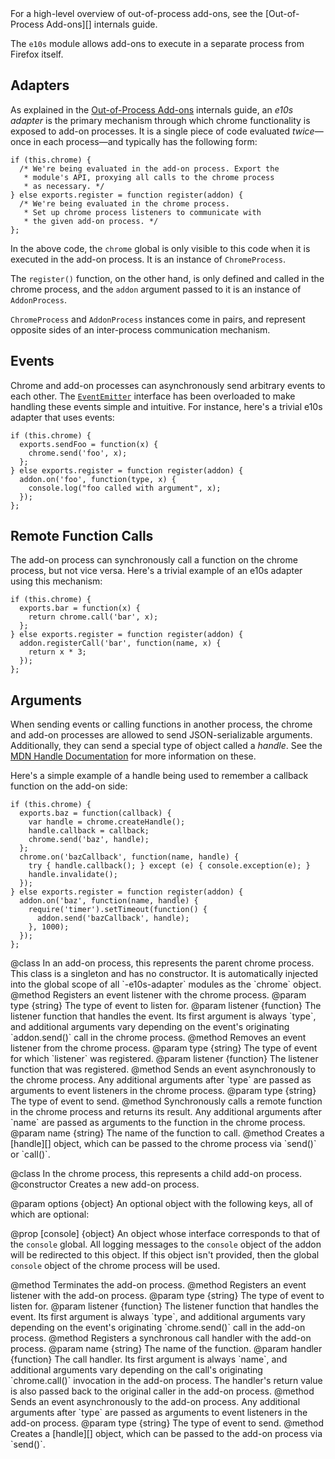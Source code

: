 <span class="aside">
For a high-level overview of out-of-process add-ons, see the
[Out-of-Process Add-ons][] internals guide.
</span>

The `e10s` module allows add-ons to execute in a separate process from Firefox
itself.

## Adapters ##

As explained in the [Out-of-Process Add-ons][] internals guide, an *e10s
adapter* is the primary mechanism through which chrome functionality is exposed
to add-on processes. It is a single piece of code evaluated *twice*&mdash;once
in each process&mdash;and typically has the following form:

    if (this.chrome) {
      /* We're being evaluated in the add-on process. Export the
       * module's API, proxying all calls to the chrome process
       * as necessary. */
    } else exports.register = function register(addon) {
      /* We're being evaluated in the chrome process.
       * Set up chrome process listeners to communicate with
       * the given add-on process. */
    };

In the above code, the `chrome` global is only visible to this code when it is
executed in the add-on process. It is an instance of `ChromeProcess`.

The `register()` function, on the other hand, is only defined and called in the
chrome process, and the `addon` argument passed to it is an instance of
`AddonProcess`.

`ChromeProcess` and `AddonProcess` instances come in pairs, and represent
opposite sides of an inter-process communication mechanism.

  [Out-of-Process Add-ons]: dev-guide/module-development/e10s.html

## Events ##

Chrome and add-on processes can asynchronously send arbitrary events to each
other. The <code>[EventEmitter][]</code> interface has been overloaded to make
handling these events simple and intuitive. For instance, here's a trivial e10s
adapter that uses events:

    if (this.chrome) {
      exports.sendFoo = function(x) {
        chrome.send('foo', x);
      };
    } else exports.register = function register(addon) {
      addon.on('foo', function(type, x) {
        console.log("foo called with argument", x);
      });
    };

  [EventEmitter]: packages/api-utils/docs/events.html

## Remote Function Calls ##

The add-on process can synchronously call a function on the chrome process, but
not vice versa. Here's a trivial example of an e10s adapter using this
mechanism:

    if (this.chrome) {
      exports.bar = function(x) {
        return chrome.call('bar', x);
      };
    } else exports.register = function register(addon) {
      addon.registerCall('bar', function(name, x) {
        return x * 3;
      });
    };

## Arguments ##

When sending events or calling functions in another process, the chrome and
add-on processes are allowed to send JSON-serializable arguments. Additionally,
they can send a special type of object called a *handle*. See the
[MDN Handle Documentation][] for more information on these.

Here's a simple example of a handle being used to remember a callback function
on the add-on side:

    if (this.chrome) {
      exports.baz = function(callback) {
        var handle = chrome.createHandle();
        handle.callback = callback;
        chrome.send('baz', handle);
      };
      chrome.on('bazCallback', function(name, handle) {
        try { handle.callback(); } except (e) { console.exception(e); }
        handle.invalidate();
      });
    } else exports.register = function register(addon) {
      addon.on('baz', function(name, handle) {
        require('timer').setTimeout(function() {
          addon.send('bazCallback', handle);
        }, 1000);
      });
    };

  [MDN Handle Documentation]: https://developer.mozilla.org/en/Jetpack_Processes#Handles

<api name="ChromeProcess">
@class
  In an add-on process, this represents the parent chrome process. This class is
  a singleton and has no constructor. It is automatically injected into the
  global scope of all `-e10s-adapter` modules as the `chrome` object.

<api name="on">
@method
  Registers an event listener with the chrome process.
@param type {string}
  The type of event to listen for.
@param listener {function}
  The listener function that handles the event. Its first argument is always
  `type`, and additional arguments vary depending on the event's originating
  `addon.send()` call in the chrome process.
</api>

<api name="removeListener">
@method
  Removes an event listener from the chrome process.
@param type {string}
  The type of event for which `listener` was registered.
@param listener {function}
  The listener function that was registered.
</api>

<api name="send">
@method
  Sends an event asynchronously to the chrome process. Any additional arguments
  after `type` are passed as arguments to event listeners in the chrome process.
@param type {string}
  The type of event to send.
</api>

<api name="call">
@method
  Synchronously calls a remote function in the chrome process and returns its
  result. Any additional arguments after `name` are passed as arguments to the
  function in the chrome process.
@param name {string}
  The name of the function to call.
</api>

<api name="createHandle">
@method
  Creates a [handle][] object, which can be passed to the chrome process via
  `send()` or `call()`.

  [handle]: https://developer.mozilla.org/en/Jetpack_Processes#Handles
</api>

</api>

<api name="AddonProcess">
@class
  In the chrome process, this represents a child add-on process.

<api name="AddonProcess">
@constructor
  Creates a new add-on process.

@param options {object}
  An optional object with the following keys, all of which are optional:

  @prop [console] {object}
    An object whose interface corresponds to that of the `console` global. All
    logging messages to the `console` object of the addon will be redirected to
    this object. If this object isn't provided, then the global `console` object
    of the chrome process will be used.
</api>

<api name="destroy">
@method
  Terminates the add-on process.
</api>

<api name="on">
@method
  Registers an event listener with the add-on process.
@param type {string}
  The type of event to listen for.
@param listener {function}
  The listener function that handles the event. Its first argument is always
  `type`, and additional arguments vary depending on the event's originating
  `chrome.send()` call in the add-on process.
</api>

<api name="registerCall">
@method
  Registers a synchronous call handler with the add-on process.
@param name {string}
  The name of the function.
@param handler {function}
  The call handler. Its first argument is always `name`, and additional
  arguments vary depending on the call's originating `chrome.call()` invocation
  in the add-on process. The handler's return value is also passed back to the
  original caller in the add-on process.
</api>

<api name="send">
@method
  Sends an event asynchronously to the add-on process. Any additional arguments
  after `type` are passed as arguments to event listeners in the add-on process.
@param type {string}
  The type of event to send.
</api>

<api name="createHandle">
@method
  Creates a [handle][] object, which can be passed to the add-on process via
  `send()`.

  [handle]: https://developer.mozilla.org/en/Jetpack_Processes#Handles
</api>

</api>
